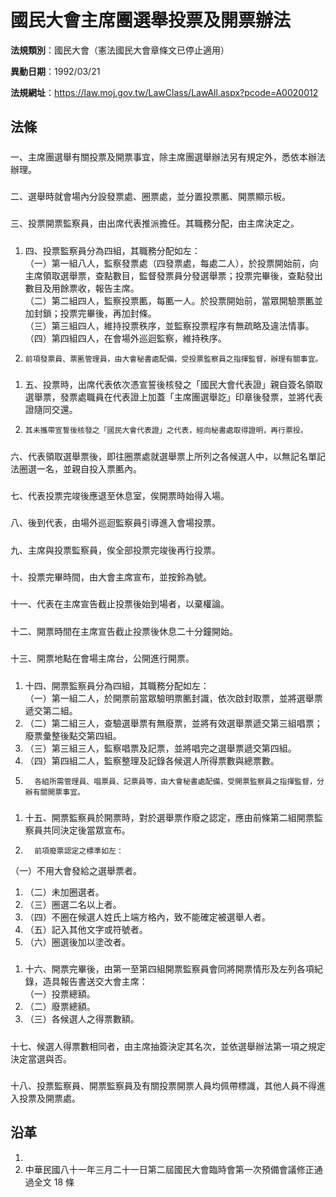# 國民大會主席團選舉投票及開票辦法




**法規類別**：國民大會（憲法國民大會章條文已停止適用）

**異動日期**：1992/03/21  

**法規網址**：https://law.moj.gov.tw/LawClass/LawAll.aspx?pcode=A0020012



## 法條
##### 
一、主席團選舉有關投票及開票事宜，除主席團選舉辦法另有規定外，悉依本辦法辦理。

##### 
二、選舉時就會場內分設發票處、圈票處，並分置投票匭、開票顯示板。

##### 
三、投票開票監察員，由出席代表推派擔任。其職務分配，由主席決定之。

##### 
1. 四、投票監察員分為四組，其職務分配如左：  
（一）第一組八人，監察發票處（四發票處，每處二人），於投票開始前，向主席領取選舉票，查點數目，監督發票員分發選舉票；投票完畢後，查點發出數目及用餘票收，報告主席。  
（二）第二組四人，監察投票匭，每匭一人。於投票開始前，當眾開驗票匭並加封鎖；投票完畢後，再加封條。  
（三）第三組四人，維持投票秩序，並監察投票程序有無疏略及違法情事。  
（四）第四組四人，在會場外巡迴監察，維持秩序。
1.     前項發票員、票匭管理員，由大會秘書處配備，受投票監察員之指揮監督，辦理有關事宜。

##### 
1. 五、投票時，出席代表依次憑宣誓後核發之「國民大會代表證」親自簽名領取選舉票，發票處職員在代表證上加蓋「主席團選舉訖」印章後發票，並將代表證隨同交還。
1.     其未攜帶宣誓後核發之「國民大會代表證」之代表，經向秘書處取得證明，再行票投。

##### 
六、代表領取選舉票後，即往圈票處就選舉票上所列之各候選人中，以無記名單記法圈選一名，並親自投入票匭內。

##### 
七、代表投票完竣後應退至休息室，俟開票時始得入場。

##### 
八、後到代表，由場外巡迴監察員引導進入會場投票。

##### 
九、主席與投票監察員，俟全部投票完竣後再行投票。

##### 
十、投票完畢時間，由大會主席宣布，並按鈴為號。

##### 
十一、代表在主席宣告截止投票後始到場者，以棄權論。

##### 
十二、開票時間在主席宣告截止投票後休息二十分鐘開始。

##### 
十三、開票地點在會場主席台，公開進行開票。

##### 
1. 十四、開票監察員分為四組，其職務分配如左：  
  （一）第一組二人，於開票前當眾驗明票匭封識，依次啟封取票，並將選舉票遞交第二組。
1.   （二）第二組三人，查驗選舉票有無廢票，並將有效選舉票遞交第三組唱票；廢票彙整後點交第四組。
1.   （三）第三組三人，監察唱票及記票，並將唱完之選舉票遞交第四組。
1.   （四）第四組二人，監察整理及記錄各候選人所得票數與總票數。
1.       各組所需管理員、唱票員、記票員等，由大會秘書處配備，受開票監察員之指揮監督，分辦有關開票事宜。

##### 
1. 十五、開票監察員於開票時，對於選舉票作廢之認定，應由前條第二組開票監察員共同決定後當眾宣布。
1.       前項廢票認定之標準如左：  
  （一）不用大會發給之選舉票者。
1.   （二）未加圈選者。
1.   （三）圈選二名以上者。
1.   （四）不圈在候選人姓氏上端方格內，致不能確定被選舉人者。
1.   （五）記入其他文字或符號者。
1.   （六）圈選後加以塗改者。

##### 
1. 十六、開票完畢後，由第一至第四組開票監察員會同將開票情形及左列各項紀錄，造具報告書送交大會主席：  
  （一）投票總額。
1.   （二）廢票總額。
1.   （三）各候選人之得票數額。

##### 
十七、候選人得票數相同者，由主席抽簽決定其名次，並依選舉辦法第一項之規定決定當選與否。

##### 
十八、投票監察員、開票監察員及有關投票開票人員均佩帶標識，其他人員不得進入投票及開票處。

## 沿革
1. 
1. 中華民國八十一年三月二十一日第二屆國民大會臨時會第一次預備會議修正通過全文 18 條
